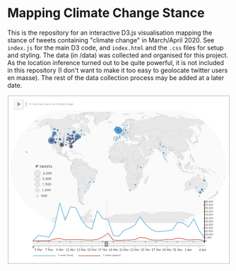 # Mapping Climate Change Stance

This is the repository for an interactive D3.js visualisation mapping the stance of tweets containing "climate change" in March/April 2020.
See `index.js` for the main D3 code, and `index.html` and the `.css` files for setup and styling.
The data (in /data) was collected and organised for this project. As the location inference turned out to be quite powerful, it is not included in this repository (I don't want to make it too easy to geolocate twitter users en masse).
The rest of the data collection process may be added at a later date.

![](preview.png)
